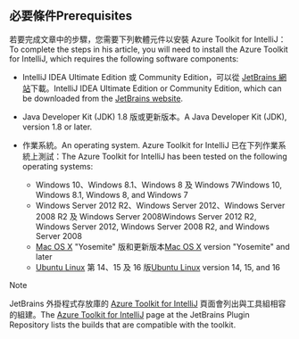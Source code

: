 ## <a name="prerequisites"></a><span data-ttu-id="80d02-101">必要條件</span><span class="sxs-lookup"><span data-stu-id="80d02-101">Prerequisites</span></span>
<span data-ttu-id="80d02-102">若要完成文章中的步驟，您需要下列軟體元件以安裝 Azure Toolkit for IntelliJ：</span><span class="sxs-lookup"><span data-stu-id="80d02-102">To complete the steps in his article, you will need to install the Azure Toolkit for IntelliJ, which requires the following software components:</span></span>

* <span data-ttu-id="80d02-103">IntelliJ IDEA Ultimate Edition 或 Community Edition，可以從 [JetBrains 網站](https://www.jetbrains.com/idea/download/)下載。</span><span class="sxs-lookup"><span data-stu-id="80d02-103">IntelliJ IDEA Ultimate Edition or Community Edition, which can be downloaded from the [JetBrains website](https://www.jetbrains.com/idea/download/).</span></span>
* <span data-ttu-id="80d02-104">Java Developer Kit (JDK) 1.8 版或更新版本。</span><span class="sxs-lookup"><span data-stu-id="80d02-104">A Java Developer Kit (JDK), version 1.8 or later.</span></span>
* <span data-ttu-id="80d02-105">作業系統。</span><span class="sxs-lookup"><span data-stu-id="80d02-105">An operating system.</span></span> <span data-ttu-id="80d02-106">Azure Toolkit for IntelliJ 已在下列作業系統上測試：</span><span class="sxs-lookup"><span data-stu-id="80d02-106">The Azure Toolkit for IntelliJ has been tested on the following operating systems:</span></span>
  
  * <span data-ttu-id="80d02-107">Windows 10、Windows 8.1、Windows 8 及 Windows 7</span><span class="sxs-lookup"><span data-stu-id="80d02-107">Windows 10, Windows 8.1, Windows 8, and Windows 7</span></span>
  * <span data-ttu-id="80d02-108">Windows Server 2012 R2、Windows Server 2012、Windows Server 2008 R2 及 Windows Server 2008</span><span class="sxs-lookup"><span data-stu-id="80d02-108">Windows Server 2012 R2, Windows Server 2012, Windows Server 2008 R2, and Windows Server 2008</span></span>
  * <span data-ttu-id="80d02-109">[Mac OS X](http://www.apple.com/osx) "Yosemite" 版和更新版本</span><span class="sxs-lookup"><span data-stu-id="80d02-109">[Mac OS X](http://www.apple.com/osx) version "Yosemite" and later</span></span>
  * <span data-ttu-id="80d02-110">[Ubuntu Linux](http://www.ubuntu.com) 第 14、15 及 16 版</span><span class="sxs-lookup"><span data-stu-id="80d02-110">[Ubuntu Linux](http://www.ubuntu.com) version 14, 15, and 16</span></span>

> [!NOTE]
> 
> <span data-ttu-id="80d02-111">JetBrains 外掛程式存放庫的 [Azure Toolkit for IntelliJ](https://plugins.jetbrains.com/plugin/8053) 頁面會列出與工具組相容的組建。</span><span class="sxs-lookup"><span data-stu-id="80d02-111">The [Azure Toolkit for IntelliJ](https://plugins.jetbrains.com/plugin/8053) page at the JetBrains Plugin Repository lists the builds that are compatible with the toolkit.</span></span>
> 

<!--
> [!IMPORTANT]
> 
> If you are using the Azure Toolkit for IntelliJ on Windows, the toolkit requires installing the Azure SDK 2.9.6 or later in order to use the Azure emulator. You have two options for installing the Azure SDK:
> 
> * You can download and install the Azure SDK by using the [Web Platform Installer (WebPI)](http://go.microsoft.com/fwlink/?LinkID=252838).
> * If you do not have the Azure SDK installed when you create your first Azure deployment project, you will be prompted to automatically download install the requisite version of the Azure SDK.
> 
> Note that the Azure SDK is only required on Windows.
> 
-->
